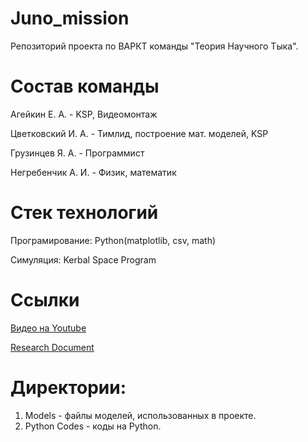 # Juno_mission
Репозиторий проекта по ВАРКТ команды "Теория Научного Тыка".

# Состав команды
Агейкин Е. А. - ​KSP, Видеомонтаж

Цветковский И. А. - Тимлид, построение мат. моделей, KSP

Грузинцев Я. А. - ​Программист

Негребенчик А. И. - Физик, математик

# Стек технологий
Програмирование: Python(matplotlib, csv, math)

Симуляция: Kerbal Space Program

# Ссылки
[Видео на Youtube](https://youtu.be/9_jOfhB6b-M)

[Research Document]([https://docs.google.com/document/d/12NEtoWkeKMTiM3ShJ-TQhK2-Ngo3yKUdsegZgKDTU3g/edit#heading=h.3rdcrjn](https://docs.google.com/document/d/1vXD7SzW7-HWp8h3M1MMGuP290DEoMdNQyKxReV1-GIw/edit?usp=sharing))

# Директории:
1. Models - файлы моделей, использованных в проекте.
2. Python Codes - коды на Python.
